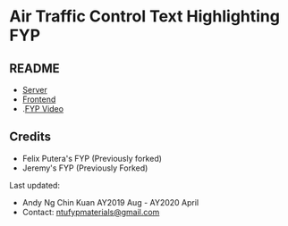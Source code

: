 # Air Traffic Control Text Highlighting FYP

## README
- [Server](server/README.md)
- [Frontend](frontend/README.md)
- .[FYP Video](https://youtu.be/o7Z0EBCIfyg)

## Credits
- Felix Putera's FYP (Previously forked)
- Jeremy's FYP (Previously Forked)

Last updated:
- Andy Ng Chin Kuan AY2019 Aug - AY2020 April
- Contact: ntufypmaterials@gmail.com
